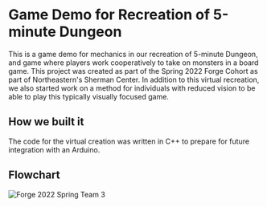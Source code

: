 # Game Demo for Recreation of 5-minute Dungeon
This is a game demo for mechanics in our recreation of 5-minute Dungeon, and game where players work cooperatively to take on monsters in a board game. This project was created as part of the Spring 2022 Forge Cohort as part of Northeastern's Sherman Center. In addition to this virtual recreation, we also started work on a method for individuals with reduced vision to be able to play this typically visually focused game.

## How we built it
The code for the virtual creation was written in C++ to prepare for future integration with an Arduino.

## Flowchart
![Forge 2022 Spring Team 3](https://user-images.githubusercontent.com/57777918/214900140-ad32e613-9fc3-493f-8dc3-c7afdba644c1.png)
